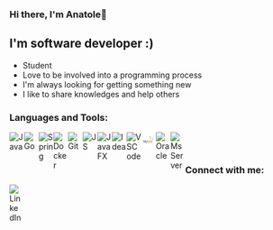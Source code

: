 ### Hi there, I'm Anatole👋

## I'm software developer :)
- Student
- Love to be involved into a programming process
- I'm always looking for getting something new
- I like to share knowledges and help others

### Languages and Tools:

<img align="left" alt="Java" width="26px" src="https://upload.wikimedia.org/wikipedia/uk/thumb/8/85/%D0%9B%D0%BE%D0%B3%D0%BE%D1%82%D0%B8%D0%BF_Java.png/250px-%D0%9B%D0%BE%D0%B3%D0%BE%D1%82%D0%B8%D0%BF_Java.png" />
<img align="left" alt="Go" width="26px" src="https://unixhelp.org/wp-content/uploads/2015/08/golang.sh-600x600.png" />
<img align="left" alt="Spring" width="26px" src="https://c7.hotpng.com/preview/713/936/47/spring-framework-representational-state-transfer-java-api-for-restful-web-services-microservices-others.jpg" />
<img align="left" alt="Docker" width="26px" src="https://encrypted-tbn0.gstatic.com/images?q=tbn%3AANd9GcRLQ27CVbRLaz2jdRPYAB0gQcgv0Six8pjioqWVKhuDq7tHCNHHaamDjLb-SUhG9VW5M5WRcfsCNrZyk2FShAzQcw&usqp=CAU&ec=45688576" />
<img align="left" alt="Git" width="26px" src="https://hyperhost.ua/info/storage/uploads/2020/05/git%20(1).png" />
<img align="left" alt="JS" width="26px" src="https://upload.wikimedia.org/wikipedia/commons/thumb/9/99/Unofficial_JavaScript_logo_2.svg/1200px-Unofficial_JavaScript_logo_2.svg.png" />
<img align="left" alt="JavaFX" width="26px" src="https://encrypted-tbn0.gstatic.com/images?q=tbn%3AANd9GcSuz06D2Oeqn2zq5Vi0oh_jGgtDEG2kSdLaq8MyLRVjZnCfCgNQcdPbeiVpWMEUiGtYD5gZ_hDT7_Fuh_h-GazDCQ&usqp=CAU&ec=45688576" />
<img align="left" alt="Idea" width="26px" src="https://upload.wikimedia.org/wikipedia/commons/thumb/d/d5/IntelliJ_IDEA_Logo.svg/1024px-IntelliJ_IDEA_Logo.svg.png" />
<img align="left" alt="VSCode" width="26px" src="https://encrypted-tbn0.gstatic.com/images?q=tbn%3AANd9GcQ0UpAYSPZn_TjpNbaGOYV6y6k3mf2junga27rpiBnWMR5Jz66g60Mum6xvid2M2z5Fv2sqdTZwaaRXgVYgckXFLQ&usqp=CAU&ec=45688576" />
<img align="left" alt="MySQL" width="26px" src="https://raw.githubusercontent.com/github/explore/80688e429a7d4ef2fca1e82350fe8e3517d3494d/topics/mysql/mysql.png" />
<img align="left" alt="Oracle" width="26px" src="https://encrypted-tbn0.gstatic.com/images?q=tbn%3AANd9GcTd9IiexuLoBL9GwJqAAJzxYBQk647VMAjaAYQm7l2oJd4WsmpQ5ZQP5C8JEThDiJcWWTV8ZcH8V46GWF74F-CnDw&usqp=CAU&ec=45688576" />
<img align="left" alt="MsServer" width="26px" src="https://freehelp24.ru/wp-content/uploads/2017/06/sqllogo.png" />

<br/>
<br/>

### Connect with me:

[<img align="left" alt="LinkedIn" width="22px" src="https://cdn.jsdelivr.net/npm/simple-icons@v3/icons/linkedin.svg" />][linkedin]

[linkedin]: https://www.linkedin.com/in/anatol-kozhukhar/
